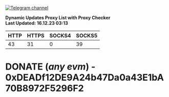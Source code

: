 [![Telegram channel](https://img.shields.io/endpoint?url=https://runkit.io/damiankrawczyk/telegram-badge/branches/master?url=https://t.me/n4z4v0d)](https://t.me/n4z4v0d) 

**Dynamic Updates Proxy List with Proxy Checker**  
**Last Updated: 16.12.23 03:13**

| HTTP        | HTTPS        | SOCKS4        | SOCKS5        |
|-------------|--------------|---------------|---------------|
| 43 | 31 | 0 | 39 |


# DONATE (_any evm_) - 0xDEADf12DE9A24b47Da0a43E1bA70B8972F5296F2
